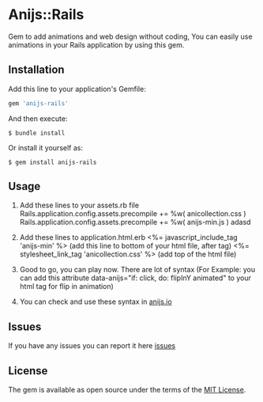 # Anijs::Rails

Gem to add animations and web design without coding, You can easily use animations in your Rails application by using this gem.



## Installation

Add this line to your application's Gemfile:

```ruby
gem 'anijs-rails'
```

And then execute:

    $ bundle install

Or install it yourself as:

    $ gem install anijs-rails

## Usage
  
 1. Add these lines to your assets.rb file
      Rails.application.config.assets.precompile += %w( anicollection.css )
      Rails.application.config.assets.precompile += %w( anijs-min.js )
     adasd 
 2. Add these lines to application.html.erb 
   <%= javascript_include_tag 'anijs-min' %> (add this line to bottom of your html file, after </body> tag)
   <%= stylesheet_link_tag    'anicollection.css' %> (add top of the html file)
   
 3. Good to go, you can play now. There are lot of syntax (For Example: you can add this attribute
    data-anijs="if: click, do: flipInY animated" to your html tag for flip in animation)
    
 4. You can check and use these syntax in  [anijs.io](http://anijs.github.io/)
 
      
   
## Issues

 If you have any issues you can report it here [issues](https://github.com/ajay2507/anijs-rails/issues)



## License

The gem is available as open source under the terms of the [MIT License](http://opensource.org/licenses/MIT).

